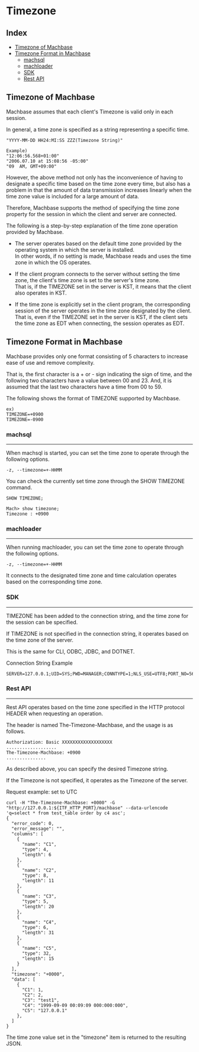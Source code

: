 # Timezone

## Index

* [Timezone of Machbase](#timezone-of-machbase)
* [Timezone Format in Machbase](#timezone-format-in-machbase)
    * [machsql](#machsql)
    * [machloader](#machloader)
    * [SDK](#sdk)
    * [Rest API](#rest-api)

## Timezone of Machbase

Machbase assumes that each client's Timezone is valid only in each session.

In general, a time zone is specified as a string representing a specific time.

```
"YYYY-MM-DD HH24:MI:SS ZZZ(Timezone String)"

Example) 
"12:06:56.568+01:00"  
"2006.07.10 at 15:08:56 -05:00"
"09  AM, GMT+09:00"
```

However, the above method not only has the inconvenience of having to designate a specific time based on the time zone every time, but also has a problem in that the amount of data transmission increases linearly when the time zone value is included for a large amount of data.

Therefore, Machbase supports the method of specifying the time zone property for the session in which the client and server are connected.

The following is a step-by-step explanation of the time zone operation provided by Machbase.

* The server operates based on the default time zone provided by the operating system in which the server is installed.<br>
    In other words, if no setting is made, Machbase reads and uses the time zone in which the OS operates.

* If the client program connects to the server without setting the time zone, the client's time zone is set to the server's time zone.<br>
    That is, if the TIMEZONE set in the server is KST, it means that the client also operates in KST.

* If the time zone is explicitly set in the client program, the corresponding session of the server operates in the time zone designated by the client.<br>
    That is, even if the TIMEZONE set in the server is KST, if the client sets the time zone as EDT when connecting, the session operates as EDT.

## Timezone Format in Machbase

Machbase provides only one format consisting of 5 characters to increase ease of use and remove complexity.

That is, the first character is a + or - sign indicating the sign of time, and the following two characters have a value between 00 and 23. And, it is assumed that the last two characters have a time from 00 to 59.

The following shows the format of TIMEZONE supported by Machbase.

```
ex)
TIMEZONE=+0900
TIMEZONE=-0900
```

### machsql
---

When machsql is started, you can set the time zone to operate through the following options.

```
-z, --timezone=+-HHMM
```

You can check the currently set time zone through the SHOW TIMEZONE command.

```
SHOW TIMEZONE;

Mach> show timezone;
Timezone : +0900
```

### machloader
---

When running machloader, you can set the time zone to operate through the following options.

```
-z, --timezone=+-HHMM
```

It connects to the designated time zone and time calculation operates based on the corresponding time zone.

### SDK
---

TIMEZONE has been added to the connection string, and the time zone for the session can be specified.

If TIMEZONE is not specified in the connection string, it operates based on the time zone of the server.

This is the same for CLI, ODBC, JDBC, and DOTNET.

Connection String Example

```
SERVER=127.0.0.1;UID=SYS;PWD=MANAGER;CONNTYPE=1;NLS_USE=UTF8;PORT_NO=5656;TIMEZONE=+0300
```

### Rest API
---

Rest API operates based on the time zone specified in the HTTP protocol HEADER when requesting an operation.

The header is named The-Timezone-Machbase, and the usage is as follows.

```
Authorization: Basic XXXXXXXXXXXXXXXXXXX
...................
The-Timezone-Machbase: +0900
...............
```

As described above, you can specify the desired Timezone string.

If the Timezone is not specified, it operates as the Timezone of the server.

Request example: set to UTC

```
curl -H "The-Timezone-Machbase: +0000" -G "http://127.0.0.1:${ITF_HTTP_PORT}/machbase" --data-urlencode 'q=select * from test_table order by c4 asc';
{
  "error_code": 0,
  "error_message": "",
  "columns": [
    {
      "name": "C1",
      "type": 4,
      "length": 6
    },
    {
      "name": "C2",
      "type": 8,
      "length": 11
    },
    {
      "name": "C3",
      "type": 5,
      "length": 20
    },
    {
      "name": "C4",
      "type": 6,
      "length": 31
    },
    {
      "name": "C5",
      "type": 32,
      "length": 15
    }
  ],
  "timezone": "+0000",
  "data": [
    {
      "C1": 1,
      "C2": 2,
      "C3": "test1",
      "C4": "1999-09-09 00:09:09 000:000:000",
      "C5": "127.0.0.1"
    },
  ]
}
```

The time zone value set in the "timezone" item is returned to the resulting JSON.

